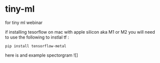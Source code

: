 # tiny-ml
for tiny ml webinar


if installing tesorflow on mac with apple silicon aka M1 or M2 you will need to use the following to instlal tf :

```
pip install tensorflow-metal
```

here is and example spectorgram ![]
